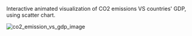 Interactive animated visualization of CO2 emissions VS countries' GDP, using scatter chart.

![co2_emission_vs_gdp_image](https://github.com/user-attachments/assets/5cb76f01-6253-4e1c-bf31-08d0f0ecc56a)

